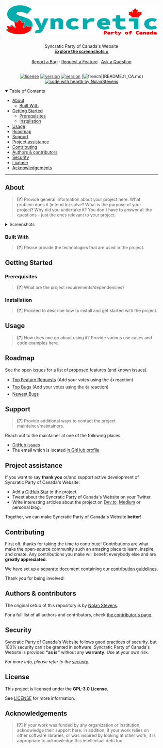<h1 align="center">
  <a href="https://github.com/NolanStevens/REPO_SLUG">
    <img src="docs/images/SyncreticLogoEN.svg" alt="English Syncretic Logo" width="500" height="100">
  </a>
</h1>

<div align="center">
  Syncratic Party of Canada's Website
  <br />
  <a href="#about"><strong>Explore the screenshots »</strong></a>
  <br />
  <br />
  <a href="https://github.com/NolanStevens/SyncreticCanada-Website/issues/new?assignees=&labels=bug&template=01_BUG_REPORT.md&title=bug%3A+">Report a Bug</a>
  ·
  <a href="https://github.com/NolanStevens/SyncreticCanada-Website/issues/new?assignees=&labels=enhancement&template=02_FEATURE_REQUEST.md&title=feat%3A+">Request a Feature</a>
  .
  <a href="https://github.com/NolanStevens/SyncreticCanada-Website/issues/new?assignees=&labels=question&template=04_SUPPORT_QUESTION.md&title=support%3A+">Ask a Question</a>
</div>

<div align="center">
<br />

[![license](https://img.shields.io/github/license/NolanStevens/SyncreticCanada-Website?style=for-the-badge)](LICENSE)
[![version](https://img.shields.io/github/v/release/NolanStevens/SyncreticCanada-Website?style=for-the-badge)](VERSION)
[![version](https://img.shields.io/github/v/release/NolanStevens/SyncreticCanada-Website?include_prereleases&label=Pre-release&style=for-the-badge)](VERSION)
[![french](https://img.shields.io/badge/Français%20(fr__CA)-W.I.P.-f00?style=for-the-badge)](README.fr_CA.md)
[![code with hearth by NolanStevens](https://img.shields.io/badge/%3C%2F%3E%20with%20%E2%99%A5%20by-Nolan&#160;Stevens-ff1414?style=for-the-badge)](https://github.com/NolanStevens)

</div>

<details open="open">
<summary>Table of Contents</summary>

- [About](#about)
  - [Built With](#built-with)
- [Getting Started](#getting-started)
  - [Prerequisites](#prerequisites)
  - [Installation](#installation)
- [Usage](#usage)
- [Roadmap](#roadmap)
- [Support](#support)
- [Project assistance](#project-assistance)
- [Contributing](#contributing)
- [Authors & contributors](#authors--contributors)
- [Security](#security)
- [License](#license)
- [Acknowledgements](#acknowledgements)

</details>

---

## About

> **[?]**
> Provide general information about your project here.
> What problem does it (intend to) solve?
> What is the purpose of your project?
> Why did you undertake it?
> You don't have to answer all the questions - just the ones relevant to your project.

<details>
<summary>Screenshots</summary>
<br>

> **[?]**
> Please provide your screenshots here.

|                               Home Page                               |                               Candidates Page                               |
| :-------------------------------------------------------------------: | :--------------------------------------------------------------------: |
| <img src="docs/images/screenshot.png" title="Home Page" width="100%"> | <img src="docs/images/screenshot.png" title="Login Page" width="100%"> |

|                               Platform Page                               |                               News Page                               |
| :-------------------------------------------------------------------: | :--------------------------------------------------------------------: |
| <img src="docs/images/screenshot.png" title="Home Page" width="100%"> | <img src="docs/images/screenshot.png" title="Login Page" width="100%"> |

|                               Donate Page                               |                               Join Page                               |
| :-------------------------------------------------------------------: | :--------------------------------------------------------------------: |
| <img src="docs/images/screenshot.png" title="Home Page" width="100%"> | <img src="docs/images/screenshot.png" title="Login Page" width="100%"> |
</details>

### Built With

> **[?]**
> Please provide the technologies that are used in the project.

## Getting Started

### Prerequisites

> **[?]**
> What are the project requirements/dependencies?

### Installation

> **[?]**
> Proceed to describe how to install and get started with the project.

## Usage

> **[?]**
> How does one go about using it?
> Provide various use cases and code examples here.

## Roadmap

See the [open issues](https://github.com/NolanStevens/SyncreticCanada-Website/issues) for a list of proposed features (and known issues).

- [Top Feature Requests](https://github.com/NolanStevens/SyncreticCanada-Website/issues?q=label%3Aenhancement+is%3Aopen+sort%3Areactions-%2B1-desc) (Add your votes using the 👍 reaction)
- [Top Bugs](https://github.com/NolanStevens/SyncreticCanada-Website/issues?q=is%3Aissue+is%3Aopen+label%3Abug+sort%3Areactions-%2B1-desc) (Add your votes using the 👍 reaction)
- [Newest Bugs](https://github.com/NolanStevens/SyncreticCanada-Website/issues?q=is%3Aopen+is%3Aissue+label%3Abug)

## Support

> **[?]**
> Provide additional ways to contact the project maintainer/maintainers.

Reach out to the maintainer at one of the following places:

- [GitHub issues](https://github.com/NolanStevens/SyncreticCanada-Website/issues/new?assignees=&labels=question&template=04_SUPPORT_QUESTION.md&title=support%3A+)
- The email which is located [in GitHub profile](https://github.com/NolanStevens)

## Project assistance

If you want to say **thank you** or/and support active development of Syncratic Party of Canada's Website:

- Add a [GitHub Star](https://github.com/NolanStevens/SyncreticCanada-Website) to the project.
- Tweet about the Syncratic Party of Canada's Website on your Twitter.
- Write interesting articles about the project on [Dev.to](https://dev.to/), [Medium](https://medium.com/) or personal blog.

Together, we can make Syncratic Party of Canada's Website **better**!

## Contributing

First off, thanks for taking the time to contribute! Contributions are what make the open-source community such an amazing place to learn, inspire, and create. Any contributions you make will benefit everybody else and are **greatly appreciated**.

We have set up a separate document containing our [contribution guidelines](docs/CONTRIBUTING.md).

Thank you for being involved!

## Authors & contributors

The original setup of this repository is by [Nolan Stevens](https://github.com/NolanStevens).

For a full list of all authors and contributors, check [the contributor's page](https://github.com/NolanStevens/SyncreticCanada-Website/contributors).

## Security

Syncratic Party of Canada's Website follows good practices of security, but 100% security can't be granted in software.
Syncratic Party of Canada's Website is provided **"as is"** without any **warranty**. Use at your own risk.

_For more info, please refer to the [security](docs/SECURITY.md)._

## License

This project is licensed under the **GPL-3.0 License**.

See [LICENSE](LICENSE) for more information.

## Acknowledgements

> **[?]**
> If your work was funded by any organization or institution, acknowledge their support here.
> In addition, if your work relies on other software libraries, or was inspired by looking at other work, it is appropriate to acknowledge this intellectual debt too.
